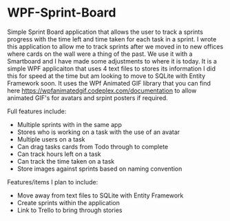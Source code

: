 # WPF-Sprint-Board
Simple Sprint Board application that allows the user to track a sprints progress with the time left and time taken for each task in a sprint. I wrote this application to allow me to track sprints after we moved in to new offices where cards on the wall were a thing of the past. We use it with a Smartboard and I have made some adjustments to where it is today. It is a simple WPF applicaiton that uses 4 text files to stores its information I did this for speed at the time but am looking to move to SQLite with Entity Framework soon. It uses the WPf Animated GIF library that you can find here  https://wpfanimatedgif.codeplex.com/documentation to allow animated GIF's for avatars and srpint posters if required.

Full features include:
- Multiple sprints with in the same app
- Stores who is working on a task with the use of an avatar
- Multiple users on a task
- Can drag tasks cards from Todo through to complete
- Can track hours left on a task
- Can track the time taken on a task
- Store images against sprints based on naming convention

Features/items I plan to include:
- Move away from text files to SQLite with Entity Framework
- Create sprints within the application
- Link to Trello to bring through stories
